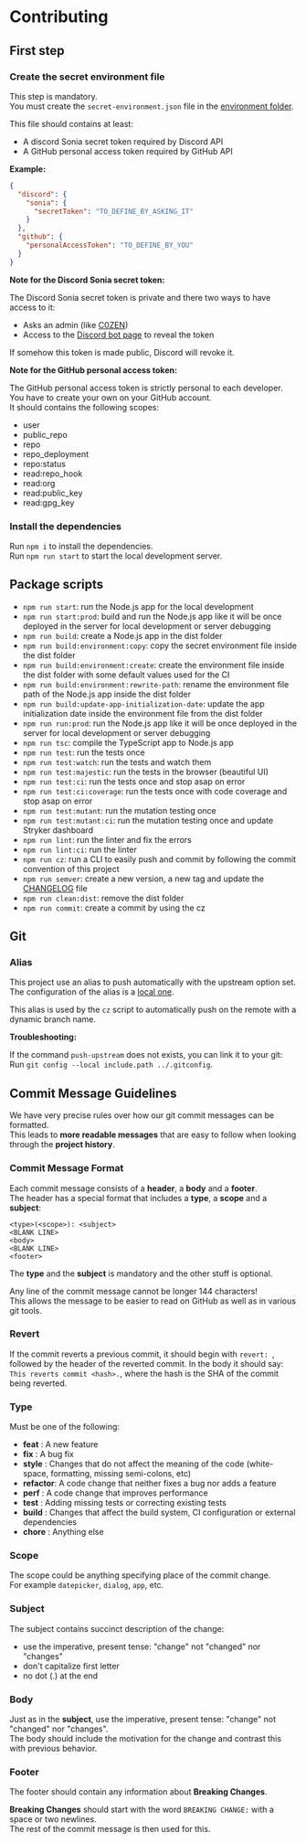 # Contributing

## First step

### Create the secret environment file

This step is mandatory.  
You must create the `secret-environment.json` file in the [environment folder](./src/environment/secret-environment.json).  

This file should contains at least:
- A discord Sonia secret token required by Discord API
- A GitHub personal access token required by GitHub API

__Example:__

```json
{
  "discord": {
    "sonia": {
      "secretToken": "TO_DEFINE_BY_ASKING_IT"
    } 
  },
  "github": {
    "personalAccessToken": "TO_DEFINE_BY_YOU"
  }
}
```

__Note for the Discord Sonia secret token:__

The Discord Sonia secret token is private and there two ways to have access to it:
- Asks an admin (like [C0ZEN](https://github.com/C0ZEN))
- Access to the [Discord bot page](https://discordapp.com/developers/applications/689829775317139460/bot) to reveal the token

If somehow this token is made public, Discord will revoke it.

__Note for the GitHub personal access token:__

The GitHub personal access token is strictly personal to each developer.  
You have to create your own on your GitHub account.  
It should contains the following scopes:
- user
- public_repo
- repo
- repo_deployment
- repo:status
- read:repo_hook
- read:org
- read:public_key
- read:gpg_key

### Install the dependencies

Run `npm i` to install the dependencies.  
Run `npm run start` to start the local development server.

## Package scripts

- `npm run start`: run the Node.js app for the local development  
- `npm run start:prod`: build and run the Node.js app like it will be once deployed in the server for local development or server debugging  
- `npm run build`: create a Node.js app in the dist folder  
- `npm run build:environment:copy`: copy the secret environment file inside the dist folder  
- `npm run build:environment:create`: create the environment file inside the dist folder with some default values used for the CI 
- `npm run build:environment:rewrite-path`: rename the environment file path of the Node.js app inside the dist folder  
- `npm run build:update-app-initialization-date`: update the app initialization date inside the environment file from the dist folder  
- `npm run run:prod`: run the Node.js app like it will be once deployed in the server for local development or server debugging  
- `npm run tsc`: compile the TypeScript app to Node.js app  
- `npm run test`: run the tests once  
- `npm run test:watch`: run the tests and watch them  
- `npm run test:majestic`: run the tests in the browser (beautiful UI)
- `npm run test:ci`: run the tests once and stop asap on error 
- `npm run test:ci:coverage`: run the tests once with code coverage and stop asap on error 
- `npm run test:mutant`: run the mutation testing once
- `npm run test:mutant:ci`: run the mutation testing once and update Stryker dashboard
- `npm run lint`: run the linter and fix the errors  
- `npm run lint:ci`: run the linter  
- `npm run cz`: run a CLI to easily push and commit by following the commit convention of this project  
- `npm run semver`: create a new version, a new tag and update the [CHANGELOG](CHANGELOG.md) file  
- `npm run clean:dist`: remove the dist folder  
- `npm run commit`: create a commit by using the cz

## Git

### Alias

This project use an alias to push automatically with the upstream option set.  
The configuration of the alias is a [local one](.gitconfig).  

This alias is used by the `cz` script to automatically push on the remote with a dynamic branch name.  

__Troubleshooting:__

If the command `push-upstream` does not exists, you can link it to your git:  
Run `git config --local include.path ../.gitconfig`.

## Commit Message Guidelines

We have very precise rules over how our git commit messages can be formatted.  
This leads to **more readable messages** that are easy to follow when looking through the **project history**.

### Commit Message Format

Each commit message consists of a **header**, a **body** and a **footer**.  
The header has a special
format that includes a **type**, a **scope** and a **subject**:

```
<type>(<scope>): <subject>
<BLANK LINE>
<body>       
<BLANK LINE> 
<footer>     
```

The **type** and the **subject** is mandatory and the other stuff is optional.

Any line of the commit message cannot be longer 144 characters!  
This allows the message to be easier to read on GitHub as well as in various git tools.

### Revert

If the commit reverts a previous commit, it should begin with `revert: `, followed by the header of
the reverted commit. In the body it should say: `This reverts commit <hash>.`, where the hash is
the SHA of the commit being reverted.

### Type

Must be one of the following:

* **feat**    : A new feature
* **fix**     : A bug fix
* **style**   : Changes that do not affect the meaning of the code (white-space, formatting, missing semi-colons, etc)
* **refactor**: A code change that neither fixes a bug nor adds a feature
* **perf**    : A code change that improves performance
* **test**    : Adding missing tests or correcting existing tests
* **build**   : Changes that affect the build system, CI configuration or external dependencies
* **chore**   : Anything else

### Scope

The scope could be anything specifying place of the commit change.  
For example `datepicker`, `dialog`, `app`, etc.

### Subject

The subject contains succinct description of the change:

* use the imperative, present tense: "change" not "changed" nor "changes"
* don't capitalize first letter
* no dot (.) at the end

### Body

Just as in the **subject**, use the imperative, present tense: "change" not "changed" nor "changes".  
The body should include the motivation for the change and contrast this with previous behavior.

### Footer

The footer should contain any information about **Breaking Changes**.

**Breaking Changes** should start with the word `BREAKING CHANGE:` with a space or two newlines.  
The rest of the commit message is then used for this.
